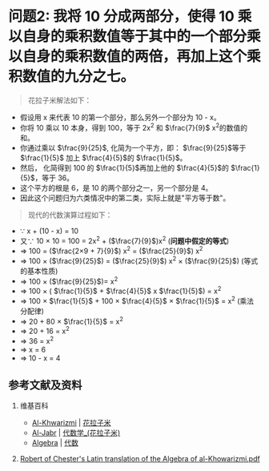 # 问题2: 我将 10 分成两部分，使得 10 乘以自身的乘积数值等于其中的一个部分乘以自身的乘积数值的两倍，再加上这个乘积数值的九分之七。

> 花拉子米解法如下：
>  
- 假设用 x 来代表 10 的第一个部分，那么另外一个部分为 10 - x。
- 你将 10 乘以 10 本身，得到 100，等于 2x<sup>2</sup> 和 $\frac{7}{9}$ x<sup>2</sup>的数值的和。
- 你通过乘以 $\frac{9}{25}$, 化简为一个平方，即： $\frac{9}{25}$等于 $\frac{1}{5}$ 加上 $\frac{4}{5}$的 $\frac{1}{5}$。
- 然后， 化简得到 100 的 $\frac{1}{5}$再加上他的 $\frac{4}{5}$的 $\frac{1}{5}$，等于 36。
- 这个平方的根是 6，是 10 的两个部分之一，另一个部分是 4。
- 因此这个问题归为六类情况中的第二类，实际上就是"平方等于数"。

> 现代的代数演算过程如下：
>  
- ∵ x + (10 - x) = 10 
- 又∵ 10 × 10 = 100 = 2x<sup>2</sup> + ($\frac{7}{9}$)x<sup>2</sup>  (**问题中假定的等式**)   
- => 100 = ($\frac{2×9 + 7}{9}$) x<sup>2</sup> = ($\frac{25}{9}$) x<sup>2</sup>
- => 100 × ($\frac{9}{25}$) = ($\frac{25}{9}$) x<sup>2</sup> × ($\frac{9}{25}$)  (等式的基本性质)
- => 100 × ($\frac{9}{25}$)= x<sup>2</sup>
- => 100 × ( $\frac{1}{5}$ + $\frac{4}{5}$ x $\frac{1}{5}$) = x<sup>2</sup>
- => 100 × $\frac{1}{5}$ + 100 × $\frac{4}{5}$ × $\frac{1}{5}$ = x<sup>2</sup> (乘法分配律)
- => 20 + 80 × $\frac{1}{5}$  = x<sup>2</sup>
- => 20 + 16  = x<sup>2</sup>
- => 36 = x<sup>2</sup> 
- => x = 6
- => 10 - x = 4 

## 参考文献及资料

1. 维基百科
	- [Al-Khwarizmi](https://en.wikipedia.org/wiki/Al-Khwarizmi) | [花拉子米](https://zh.wikipedia.org/wiki/花拉子米) 
	- [Al-Jabr](https://en.wikipedia.org/wiki/Al-Jabr) | [代数学_(花拉子米)](https://zh.wikipedia.org/wiki/代数学 (花拉子米)) 
	- [Algebra](https://en.wikipedia.org/wiki/Algebra) | [代数](https://zh.wikipedia.org/wiki/代数) 

2. [Robert of Chester's Latin translation of the Algebra of al-Khowarizmi.pdf](https://www.wilbourhall.org/pdfs/mbp/robertofchesters00khuw.pdf) 




